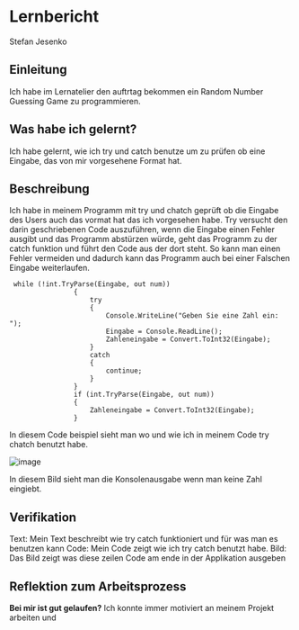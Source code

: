 # Lernbericht
Stefan Jesenko
## Einleitung
Ich habe im Lernatelier den auftrtag bekommen ein Random Number Guessing Game zu programmieren.
## Was habe ich gelernt?
Ich habe gelernt, wie ich try und catch benutze um zu prüfen ob eine Eingabe, das von mir vorgesehene Format hat.
## Beschreibung
Ich habe in meinem Programm mit try und chatch geprüft ob die Eingabe des Users auch das vormat hat das ich vorgesehen habe.
Try versucht den darin geschriebenen Code auszuführen, wenn die Eingabe einen Fehler ausgibt und das Programm abstürzen würde,
geht das Programm zu der catch funktion und führt den Code aus der dort steht. So kann man einen Fehler vermeiden und dadurch kann das Programm auch bei einer Falschen Eingabe weiterlaufen.

```
 while (!int.TryParse(Eingabe, out num))
                {
                    try
                    {
                        Console.WriteLine("Geben Sie eine Zahl ein: ");
                        Eingabe = Console.ReadLine();
                        Zahleneingabe = Convert.ToInt32(Eingabe);
                    }
                    catch
                    {
                        continue;
                    }
                }
                if (int.TryParse(Eingabe, out num))
                {
                    Zahleneingabe = Convert.ToInt32(Eingabe);
                }
```
In diesem Code beispiel sieht man wo und wie ich in meinem Code try chatch benutzt habe.


![image](https://user-images.githubusercontent.com/110892250/189840167-9623d0d2-d71a-497e-bca9-cfcc80a3b6cb.png)

In diesem Bild sieht man die Konsolenausgabe wenn man keine Zahl eingiebt.

## Verifikation
Text: Mein Text beschreibt wie try catch funktioniert und für was man es benutzen kann
Code: Mein Code zeigt wie ich try catch benutzt habe.
Bild: Das Bild zeigt was diese zeilen Code am ende in der Applikation ausgeben
## Reflektion zum Arbeitsprozess
**Bei mir ist gut gelaufen?**
Ich konnte immer motiviert an meinem Projekt arbeiten und 
